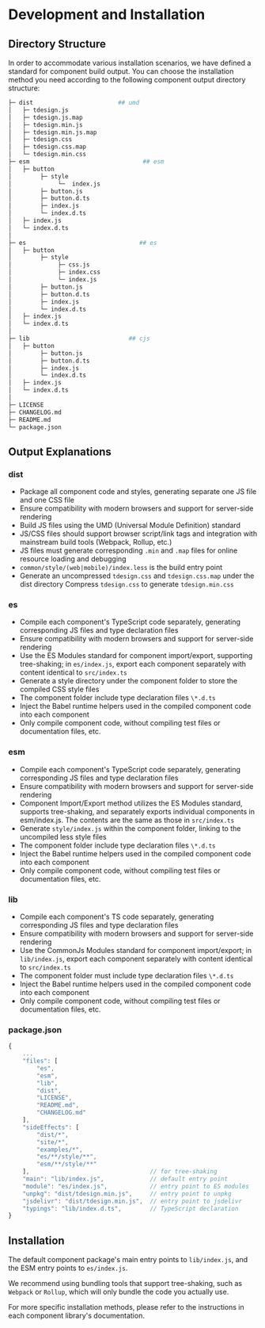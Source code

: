 # Development and Installation

## Directory Structure

In order to accommodate various installation scenarios, we have defined a standard for component build output. You can choose the installation method you need according to the following component output directory structure:

```bash
├─ dist                        ## umd
│   ├─ tdesign.js
│   ├─ tdesign.js.map
│   ├─ tdesign.min.js
│   ├─ tdesign.min.js.map
│   ├─ tdesign.css
│   ├─ tdesign.css.map
│   └─ tdesign.min.css
├─ esm                                ## esm
│   ├─ button
│        ├─ style
│             └─  index.js
│        ├─ button.js
│        ├─ button.d.ts
│        ├─ index.js
│        └─ index.d.ts
│   ├─ index.js
│   └─ index.d.ts
│
├─ es                                ## es
│   ├─ button
│        ├─ style
│             ├─ css.js
│             ├─ index.css
│             └─ index.js
│        ├─ button.js
│        ├─ button.d.ts
│        ├─ index.js
│        └─ index.d.ts
│   ├─ index.js
│   └─ index.d.ts
│
├─ lib                            ## cjs
│   ├─ button
│        ├─ button.js
│        ├─ button.d.ts
│        ├─ index.js
│        └─ index.d.ts
│   ├─ index.js
│   └─ index.d.ts
│
├─ LICENSE
├─ CHANGELOG.md
├─ README.md
└─ package.json
```

## Output Explanations

### dist

- Package all component code and styles, generating separate one JS file and one CSS file
- Ensure compatibility with modern browsers and support for server-side rendering
- Build JS files using the UMD (Universal Module Definition) standard
- JS/CSS files should support browser script/link tags and integration with mainstream build tools (Webpack, Rollup, etc.)
- JS files must generate corresponding `.min` and `.map` files for online resource loading and debugging
- `common/style/(web|mobile)/index.less` is the build entry point
- Generate an uncompressed `tdesign.css` and `tdesign.css.map` under the dist directory
  Compress `tdesign.css` to generate `tdesign.min.css`

### es

- Compile each component's TypeScript code separately, generating corresponding JS files and type declaration files
- Ensure compatibility with modern browsers and support for server-side rendering
- Use the ES Modules standard for component import/export, supporting tree-shaking; in `es/index.js`, export each component separately with content identical to `src/index.ts`
- Generate a style directory under the component folder to store the compiled CSS style files
- The component folder include type declaration files `\*.d.ts`
- Inject the Babel runtime helpers used in the compiled component code into each component
- Only compile component code, without compiling test files or documentation files, etc.

### esm

- Compile each component's TypeScript code separately, generating corresponding JS files and type declaration files
- Ensure compatibility with modern browsers and support for server-side rendering
- Component Import/Export method utilizes the ES Modules standard, supports tree-shaking, and separately exports individual components in esm/index.js. The contents are the same as those in `src/index.ts`
- Generate `style/index.js` within the component folder, linking to the uncompiled less style files
- The component folder include type declaration files `\*.d.ts`
- Inject the Babel runtime helpers used in the compiled component code into each component
- Only compile component code, without compiling test files or documentation files, etc.

### lib

- Compile each component's TS code separately, generating corresponding JS files and type declaration files
- Ensure compatibility with modern browsers and support for server-side rendering
- Use the CommonJs Modules standard for component import/export; in `lib/index.js`, export each component separately with content identical to `src/index.ts`
- The component folder must include type declaration files `\*.d.ts`
- Inject the Babel runtime helpers used in the compiled component code into each component
- Only compile component code, without compiling test files or documentation files, etc.

### package.json

```javascript
{
    ...
    "files": [
        "es",
        "esm",
        "lib",
        "dist",
        "LICENSE",
        "README.md",
        "CHANGELOG.md"
    ],
    "sideEffects": [
        "dist/*",
        "site/*",
        "examples/*",
        "es/**/style/**",
        "esm/**/style/**"
    ],                                  // for tree-shaking
    "main": "lib/index.js",             // default entry point
    "module": "es/index.js",            // entry point to ES modules
    "unpkg": "dist/tdesign.min.js",     // entry point to unpkg
    "jsdelivr": "dist/tdesign.min.js",  // entry point to jsdelivr
    "typings": "lib/index.d.ts",        // TypeScript declaration
}
```

## Installation

The default component package's main entry points to `lib/index.js`, and the ESM entry points to `es/index.js`.

We recommend using bundling tools that support tree-shaking, such as `Webpack` or `Rollup`, which will only bundle the code you actually use.

For more specific installation methods, please refer to the instructions in each component library's documentation.
